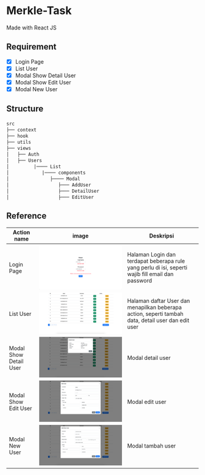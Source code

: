 # Merkle-Task

Made with React JS

## Requirement
- [X] Login Page
- [X] List User
- [X] Modal Show Detail User
- [X] Modal Show Edit User
- [X] Modal New User

## Structure

```
src
├── context
├── hook
├── utils
├── views
│   ├── Auth
│   ├── Users
│         |──── List
│            |──── components
│               ├──── Modal
│                  ├─── AddUser
│                  ├─── DetailUser
│                  ├─── EditUser
```

## Reference
| Action name             | image                               |  Deskripsi                               |
| ----------------------- | ----------------------------------- | ----------------------------------- |
| Login Page | ![import icon](./docs/image/Image1.png) | Halaman Login dan terdapat beberapa rule yang perlu di isi, seperti wajib fill email dan password |
| List User | ![import icon](./docs/image/Image2.png) | Halaman daftar User dan menapilkan beberapa action, seperti tambah data, detail user dan edit user |
| Modal Show Detail User | ![import icon](./docs/image/Image3.png) | Modal detail user |
| Modal Show Edit User | ![import icon](./docs/image/Image4.png) | Modal edit user |
| Modal New User | ![import icon](./docs/image/Image5.png) | Modal tambah user |
